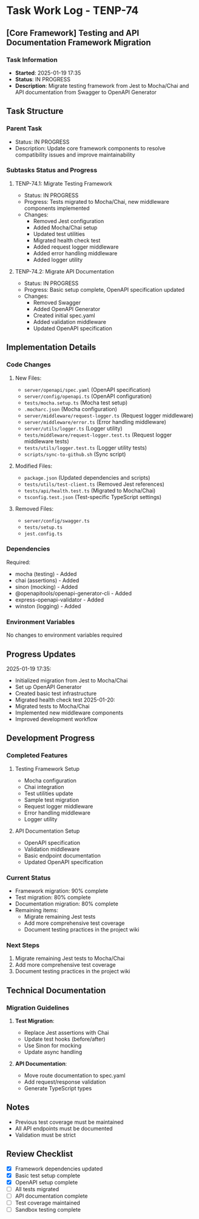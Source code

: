 # Task Work Log - TENP-74
## [Core Framework] Testing and API Documentation Framework Migration

### Task Information
- **Started**: 2025-01-19 17:35
- **Status**: IN PROGRESS
- **Description**: Migrate testing framework from Jest to Mocha/Chai and API documentation from Swagger to OpenAPI Generator

## Task Structure

### Parent Task
- Status: IN PROGRESS
- Description: Update core framework components to resolve compatibility issues and improve maintainability

### Subtasks Status and Progress
1. TENP-74.1: Migrate Testing Framework
   - Status: IN PROGRESS
   - Progress: Tests migrated to Mocha/Chai, new middleware components implemented
   - Changes:
     * Removed Jest configuration
     * Added Mocha/Chai setup
     * Updated test utilities
     * Migrated health check test
     * Added request logger middleware
     * Added error handling middleware
     * Added logger utility

2. TENP-74.2: Migrate API Documentation
   - Status: IN PROGRESS
   - Progress: Basic setup complete, OpenAPI specification updated
   - Changes:
     * Removed Swagger
     * Added OpenAPI Generator
     * Created initial spec.yaml
     * Added validation middleware
     * Updated OpenAPI specification

## Implementation Details

### Code Changes
1. New Files:
   - `server/openapi/spec.yaml` (OpenAPI specification)
   - `server/config/openapi.ts` (OpenAPI configuration)
   - `tests/mocha.setup.ts` (Mocha test setup)
   - `.mocharc.json` (Mocha configuration)
   - `server/middleware/request-logger.ts` (Request logger middleware)
   - `server/middleware/error.ts` (Error handling middleware)
   - `server/utils/logger.ts` (Logger utility)
   - `tests/middleware/request-logger.test.ts` (Request logger middleware tests)
   - `tests/utils/logger.test.ts` (Logger utility tests)
   - `scripts/sync-to-github.sh` (Sync script)

2. Modified Files:
   - `package.json` (Updated dependencies and scripts)
   - `tests/utils/test-client.ts` (Removed Jest references)
   - `tests/api/health.test.ts` (Migrated to Mocha/Chai)
   - `tsconfig.test.json` (Test-specific TypeScript settings)

3. Removed Files:
   - `server/config/swagger.ts`
   - `tests/setup.ts`
   - `jest.config.ts`

### Dependencies
Required:
- mocha (testing) - Added
- chai (assertions) - Added
- sinon (mocking) - Added
- @openapitools/openapi-generator-cli - Added
- express-openapi-validator - Added
- winston (logging) - Added

### Environment Variables
No changes to environment variables required

## Progress Updates
2025-01-19 17:35:
- Initialized migration from Jest to Mocha/Chai
- Set up OpenAPI Generator
- Created basic test infrastructure
- Migrated health check test
2025-01-20:
- Migrated tests to Mocha/Chai
- Implemented new middleware components
- Improved development workflow

## Development Progress

### Completed Features
1. Testing Framework Setup
   - Mocha configuration
   - Chai integration
   - Test utilities update
   - Sample test migration
   - Request logger middleware
   - Error handling middleware
   - Logger utility

2. API Documentation Setup
   - OpenAPI specification
   - Validation middleware
   - Basic endpoint documentation
   - Updated OpenAPI specification

### Current Status
- Framework migration: 90% complete
- Test migration: 80% complete
- Documentation migration: 80% complete
- Remaining items:
  * Migrate remaining Jest tests
  * Add more comprehensive test coverage
  * Document testing practices in the project wiki

### Next Steps
1. Migrate remaining Jest tests to Mocha/Chai
2. Add more comprehensive test coverage
3. Document testing practices in the project wiki

## Technical Documentation

### Migration Guidelines
1. **Test Migration**:
   - Replace Jest assertions with Chai
   - Update test hooks (before/after)
   - Use Sinon for mocking
   - Update async handling

2. **API Documentation**:
   - Move route documentation to spec.yaml
   - Add request/response validation
   - Generate TypeScript types

## Notes
- Previous test coverage must be maintained
- All API endpoints must be documented
- Validation must be strict

## Review Checklist
- [x] Framework dependencies updated
- [x] Basic test setup complete
- [x] OpenAPI setup complete
- [ ] All tests migrated
- [ ] API documentation complete
- [ ] Test coverage maintained
- [ ] Sandbox testing complete
